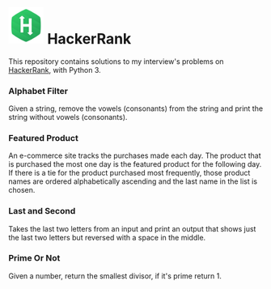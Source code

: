 
# <img src="hR_logo.jpg" width="70px">  HackerRank 

This repository contains solutions to my interview's problems on [HackerRank](www.hackerranck.com), with Python 3.

### Alphabet Filter
Given a string, remove the vowels (consonants) from the string and print the string without vowels (consonants).

### Featured Product
An e-commerce site tracks the purchases made each day. The product that is purchased the most one day is the featured product for the following day. If there is a tie for the product purchased most frequently, those product names are ordered alphabetically ascending and the last name in the list is chosen.

### Last and Second
Takes the last two letters from an input and print an output that shows just the last two letters but reversed with a space in the middle.

### Prime Or Not
Given a number, return the smallest divisor, if it's prime return 1.

